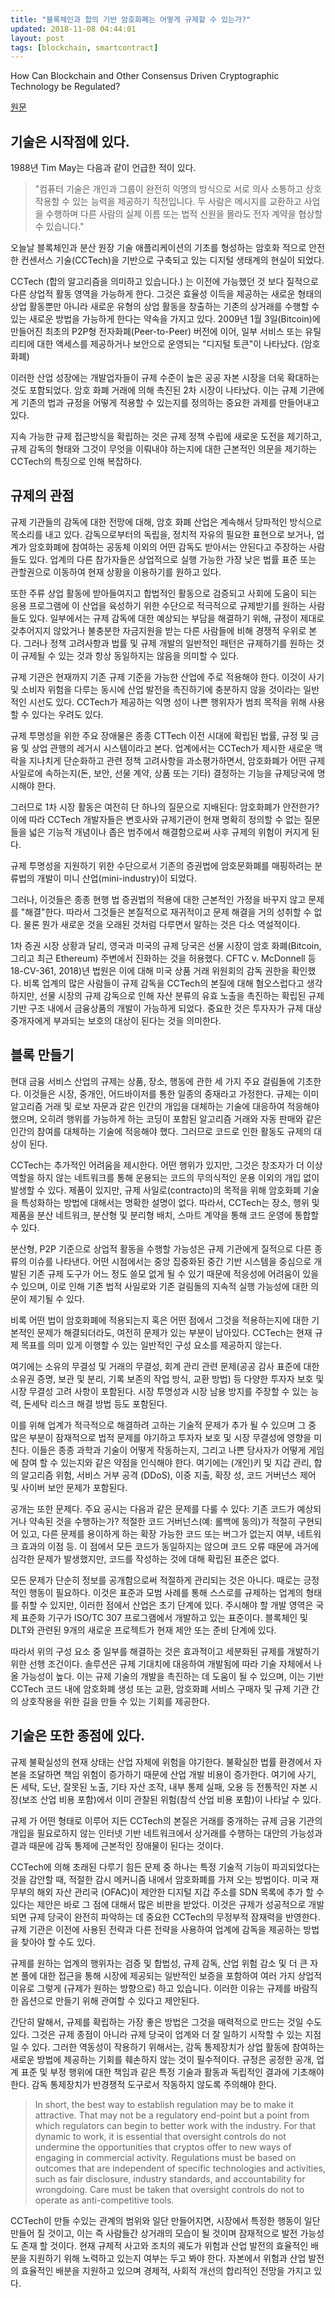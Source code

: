 ```yaml
---
title: "블록체인과 합의 기반 암호화폐는 어떻게 규제할 수 있는가?"
updated: 2018-11-08 04:44:01
layout: post
tags: [blockchain, smartcontract]
---
```


How Can Blockchain and Other Consensus Driven Cryptographic Technology be Regulated?

[원문](https://papers.ssrn.com/sol3/papers.cfm?abstract_id=3278403)

## 기술은 시작점에 있다.

1988년 Tim May는 다음과 같이 언급한 적이 있다. 

> "컴퓨터 기술은 개인과 그룹이 완전히 익명의 방식으로 서로 의사 소통하고 상호 작용할 수 있는 능력을 제공하기 직전입니다. 두 사람은 메시지를 교환하고 사업을 수행하며 다른 사람의 실제 이름 또는 법적 신원을 몰라도 전자 계약을 협상할 수 있습니다."
 
오늘날 블록체인과 분산 원장 기술 애플리케이션의 기초를 형성하는 암호화 적으로 안전한 컨센서스 기술(CCTech)을 기반으로 구축되고 있는 디지털 생태계의 현실이 되었다.

CCTech (합의 알고리즘을 의미하고 있습니다.) 는 이전에 가능했던 것 보다 질적으로 다른 상업적 활동 영역을 가능하게 한다. 그것은 효율성 이득을 제공하는 새로운 형태의 상업 활동뿐만 아니라 새로운 유형의 상업 활동을 창출하는 기존의 상거래를 수행할 수 있는 새로운 방법을 가능하게 한다는 약속을 가지고 있다. 2009년 1월 3일(Bitcoin)에 만들어진 최초의 P2P형 전자화폐(Peer-to-Peer) 버전에 이어, 일부 서비스 또는 유틸리티에 대한 액세스를 제공하거나 보안으로 운영되는 "디지털 토큰"이 나타났다. (암호화폐)

이러한 산업 성장에는 개발업자들이 규제 수준이 높은 공공 자본 시장을 더욱 확대하는 것도 포함되었다. 암호 화폐 거래에 의해 촉진된 2차 시장이 나타났다. 이는 규제 기관에게 기존의 법과 규정을 어떻게 적용할 수 있는지를 정의하는 중요한 과제를 만들어내고 있다.

지속 가능한 규제 접근방식을 확립하는 것은 규제 정책 수립에 새로운 도전을 제기하고, 규제 감독의 형태와 그것이 무엇을 이뤄내야 하는지에 대한 근본적인 의문을 제기하는 CCTech의 특징으로 인해 복잡하다.

## 규제의 관점

규제 기관들의 감독에 대한 전망에 대해, 암호 화폐 산업은 계속해서 당파적인 방식으로 목소리를 내고 있다. 감독으로부터의 독립을, 정치적 자유의 필요한 표현으로 보거나, 업계가 암호화폐에 참여하는 공동체 이외의 어떤 감독도 받아서는 안된다고 주장하는 사람들도 있다. 업계의 다른 참가자들은 상업적으로 실행 가능한 가장 낮은 법률 표준 또는 관할권으로 이동하여 현재 상황을 이용하기를 원하고 있다.

또한 주류 상업 활동에 받아들여지고 합법적인 활동으로 검증되고 사회에 도움이 되는 응용 프로그램에 이 산업을 육성하기 위한 수단으로 적극적으로 규제받기를 원하는 사람들도 있다. 일부에서는 규제 감독에 대한 예상되는 부담을 해결하기 위해, 규정이 제대로 갖추어지지 않았거나 불충분한 자금지원을 받는 다른 사람들에 비해 경쟁적 우위로 본다. 그러나 정책 고려사항과 법률 및 규제 개발의 일반적인 패턴은 규제하기를 원하는 것이 규제될 수 있는 것과 항상 동일하지는 않음을 의미할 수 있다.

규제 기관은 현재까지 기존 규제 기준을 가능한 산업에 주로 적용해야 한다. 이것이 사기 및 소비자 위험을 다루는 동시에 산업 발전을 촉진하기에 충분하지 않을 것이라는 일반적인 시선도 있다. CCTech가 제공하는 익명 성이 나쁜 행위자가 범죄 목적을 위해 사용할 수 있다는 우려도 있다.

규제 투명성을 위한 주요 장애물은 종종 CTTech 이전 시대에 확립된 법률, 규정 및 금융 및 상업 관행의 레거시 시스템이라고 본다. 업계에서는 CCTech가 제시한 새로운 맥락을 지나치게 단순화하고 관련 정책 고려사항을 과소평가하면서, 암호화폐가 어떤 규제 사일로에 속하는지(돈, 보안, 선물 계약, 상품 또는 기타) 결정하는 기능을 규제당국에 명시해야 한다.

그러므로 1차 시장 활동은 여전히 단 하나의 질문으로 지배된다: 암호화폐가 안전한가? 이에 따라 CCTech 개발자들은 변호사와 규제기관이 현재 명확히 정의할 수 없는 질문들을 넓은 기능적 개념이나 좁은 범주에서 해결함으로써 사후 규제의 위험이 커지게 된다.

규제 투명성을 지원하기 위한 수단으로서 기존의 증권법에 암호문화폐를 매핑하려는 분류법의 개발이 미니 산업(mini-industry)이 되었다.

그러나, 이것들은 종종 현행 법 증권법의 적용에 대한 근본적인 가정을 바꾸지 않고 문제를 "해결"한다. 따라서 그것들은 본질적으로 재귀적이고 문제 해결을 거의 성취할 수 없다. 물론 뭔가 새로운 것을 오래된 것처럼 다루면서 말하는 것은 다소 역설적이다.

1차 증권 시장 상황과 달리, 영국과 미국의 규제 당국은 선물 시장이 암호 화폐(Bitcoin, 그리고 최근 Ethereum) 주변에서 진화하는 것을 허용했다. CFTC v. McDonnell 등 18-CV-361, 2018)년 법원은 이에 대해 미국 상품 거래 위원회의 감독 권한을 확인했다. 비록 업계의 많은 사람들이 규제 감독을 CCTech의 본질에 대해 혐오스럽다고 생각하지만, 선물 시장의 규제 감독으로 인해 자산 분류의 유효 노출을 촉진하는 확립된 규제 기반 구조 내에서 금융상품의 개발이 가능하게 되었다. 중요한 것은 투자자가 규제 대상 중개자에게 부과되는 보호의 대상이 된다는 것을 의미한다.

## 블록 만들기

현대 금융 서비스 산업의 규제는 상품, 장소, 행동에 관한 세 가지 주요 걸림돌에 기초한다. 이것들은 시장, 중개인, 어드바이저를 통한 일종의 중재라고 가정한다. 규제는 이미 알고리즘 거래 및 로보 자문과 같은 인간의 개입을 대체하는 기술에 대응하여 적응해야했으며, 오히려 행위를 가능하게 하는 코딩이 포함된 알고리즘 거래와 자동 판매와 같은 인간의 참여를 대체하는 기술에 적응해야 했다. 그러므로 코드로 인한 활동도 규제의 대상이 된다.

CCTech는 추가적인 어려움을 제시한다. 어떤 행위가 있지만, 그것은 창조자가 더 이상 역할을 하지 않는 네트워크를 통해 운용되는 코드의 무의식적인 운용 이외의 개입 없이 발생할 수 있다. 제품이 있지만, 규제 사일로(contracto)의 목적을 위해 암호화폐 기술을 특성화하는 방법에 대해서는 명확한 설명이 없다. 따라서, CCTech는 장소, 행위 및 제품을 분산 네트워크, 분산형 및 분리형 배치, 스마트 계약을 통해 코드 운영에 통합할 수 있다.

분산형, P2P 기준으로 상업적 활동을 수행할 가능성은 규제 기관에게 질적으로 다른 종류의 이슈를 나타낸다. 어떤 시점에서는 중앙 집중화된 중간 기반 시스템을 중심으로 개발된 기존 규제 도구가 어느 정도 쓸모 없게 될 수 있기 때문에 적응성에 어려움이 있을 수 있으며, 이로 인해 기존 법적 사일로와 기존 걸림돌의 지속적 실행 가능성에 대한 의문이 제기될 수 있다.

비록 어떤 법이 암호화폐에 적용되는지 혹은 어떤 점에서 그것을 적용하는지에 대한 기본적인 문제가 해결되더라도, 여전히 문제가 있는 부분이 남아있다. CCTech는 현재 규제 목표를 의미 있게 이행할 수 있는 일반적인 구성 요소를 제공하지 않는다.

여기에는 소유의 무결성 및 거래의 무결성, 회계 관리 관련 문제(공공 감사 표준에 대한 소유권 증명, 보관 및 분리, 기록 보존의 작업 방식, 교환 방법) 등 다양한 투자자 보호 및 시장 무결성 고려 사항이 포함된다. 시장 투명성과 시장 남용 방지를 주장할 수 있는 능력, 돈세탁 리스크 해결 방법 등도 포함된다.

이를 위해 업계가 적극적으로 해결하려 고하는 기술적 문제가 추가 될 수 있으며 그 중 많은 부분이 잠재적으로 법적 문제를 야기하고 투자자 보호 및 시장 무결성에 영향을 미친다. 이들은 종종 과학과 기술이 어떻게 작동하는지, 그리고 나쁜 당사자가 어떻게 게임에 참여 할 수 있는지와 같은 약점을 인식해야 한다. 여기에는 (개인)키 및 지갑 관리, 합의 알고리즘 위험, 서비스 거부 공격 (DDoS), 이중 지출, 확장 성, 코드 거버넌스 제어 및 사이버 보안 문제가 포함된다.

공개는 또한 문제다. 주요 공시는 다음과 같은 문제를 다룰 수 있다: 기존 코드가 예상되거나 약속된 것을 수행하는가? 적절한 코드 거버넌스(예: 롤백에 동의)가 적절히 구현되어 있고, 다른 문제를 용이하게 하는 확장 가능한 코드 또는 버그가 없는지 여부, 네트워크 효과의 이점 등. 이 점에서 모든 코드가 동일하지는 않으며 코드 오류 때문에 과거에 심각한 문제가 발생했지만, 코드를 작성하는 것에 대해 확립된 표준은 없다.

모든 문제가 단순히 정보를 공개함으로써 적절하게 관리되는 것은 아니다. 때로는 긍정적인 행동이 필요하다. 이것은 표준과 모범 사례를 통해 스스로를 규제하는 업계의 형태를 취할 수 있지만, 이러한 점에서 산업은 초기 단계에 있다. 주시해야 할 개발 영역은 국제 표준화 기구가 ISO/TC 307 프로그램에서 개발하고 있는 표준이다. 블록체인 및 DLT와 관련된 9개의 새로운 프로젝트가 현재 제안 또는 준비 단계에 있다.

따라서 위의 구성 요소 중 일부를 해결하는 것은 효과적이고 세분화된 규제를 개발하기 위한 선행 조건이다. 솔루션은 규제 기대치에 대응하여 개발됨에 따라 기술 자체에서 나올 가능성이 높다. 이는 규제 기술의 개발을 촉진하는 데 도움이 될 수 있으며, 이는 기반 CCTech 코드 내에 암호화폐 생성 또는 교환, 암호화폐 서비스 구매자 및 규제 기관 간의 상호작용을 위한 길을 만들 수 있는 기회를 제공한다.

## 기술은 또한 종점에 있다.

규제 불확실성의 현재 상태는 산업 자체에 위험을 야기한다. 불확실한 법률 환경에서 자본을 조달하면 책임 위험이 증가하기 때문에 산업 개발 비용이 증가한다. 여기에 사기, 돈 세탁, 도난, 잘못된 노출, 기타 자산 조작, 내부 통제 실패, 오용 등 전통적인 자본 시장(보조 산업 비용 포함)에서 이미 관찰된 위험(참석 산업 비용 포함)이 나타날 수 있다.

규제 가 어떤 형태로 이루어 지든 CCTech의 본질은 거래를 중개하는 규제 금융 기관의 개입을 필요로하지 않는 인터넷 기반 네트워크에서 상거래를 수행하는 대안의 가능성과 결과 때문에 감독 통제에 근본적인 장애물이 된다는 것이다.

CCTech에 의해 초래된 다루기 힘든 문제 중 하나는 특정 기술적 기능이 파괴되었다는 것을 감안할 때, 적절한 감시 메커니즘 내에서 암호화폐를 가져 오는 방법이다. 미국 재무부의 해외 자산 관리국 (OFAC)이 제안한 디지털 지갑 주소를 SDN 목록에 추가 할 수 있다는 제안은 바로 그 점에 대해서 많은 비판을 받았다. 이것은 규제가 성공적으로 개발되면 규제 당국이 완전히 파악하는 데 중요한 CCTech의 무정부적 잠재력을 반영한다. 규제 기관은 이전에 사용된 전략과 다른 전략을 사용하여 업계에 감독을 제공하는 방법을 찾아야 할 수도 있다.

규제를 원하는 업계의 행위자는 검증 및 합법성, 규제 감독, 산업 위험 감소 및 더 큰 자본 풀에 대한 접근을 통해 시장에 제공되는 일반적인 보증을 포함하여 여러 가지 상업적 이유로 그렇게 (규제가 원하는 방향으로) 하고 있습니다. 이러한 이유는 규제를 바람직한 옵션으로 만들기 위해 관여할 수 있다고 제안된다.

간단히 말해서, 규제를 확립하는 가장 좋은 방법은 그것을 매력적으로 만드는 것일 수도 있다. 그것은 규제 종점이 아니라 규제 당국이 업계와 더 잘 일하기 시작할 수 있는 지점일 수 있다. 그러한 역동성이 작용하기 위해서는, 감독 통제장치가 상업 활동에 참여하는 새로운 방법에 제공하는 기회를 훼손하지 않는 것이 필수적이다. 규정은 공정한 공개, 업계 표준 및 부정 행위에 대한 책임과 같은 특정 기술과 활동과 독립적인 결과에 기초해야 한다. 감독 통제장치가 반경쟁적 도구로서 작동하지 않도록 주의해야 한다.

> In short, the best way to establish regulation may be to make it attractive. That may not be a regulatory end-point but a point from which regulators can begin to better work with the industry. For that dynamic to work, it is essential that oversight controls do not undermine the opportunities that cryptos offer to new ways of engaging in commercial activity. Regulations must be based on outcomes that are independent of specific technologies and activities, such as fair disclosure, industry standards, and accountability for wrongdoing. Care must be taken that oversight controls do not to operate as anti-competitive tools.

CCTech이 만들 수있는 관계의 범위와 일단 만들어지면, 시장에서 특정한 행동이 일단 만들어 질 것이고, 이는 즉 사람들간 상거래의 모습이 될 것이며 잠재적으로 발전 가능성도 존재 할 것이다. 현재 규제적 사고와 조치의 궤도가 위험과 산업 발전의 효율적인 배분을 지원하기 위해 노력하고 있는지 여부는 두고 봐야 한다. 자본에서 위험과 산업 발전의 효율적인 배분을 지원하고 있으며 경제적, 사회적 개선의 합리적인 전망을 가지고 있다.
